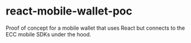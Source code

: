 # react-mobile-wallet-poc
Proof of concept for a mobile wallet that uses React but connects to the ECC mobile SDKs under the hood.
